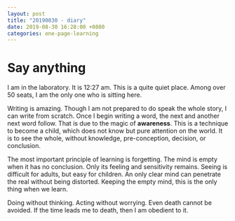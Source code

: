 ```yaml
---
layout: post
title: "20190830 - diary"
date: 2019-08-30 16:28:00 +0800
categories: one-page-learning
---
```

<!---
![alt](/img/figures/ml/drawing/estimation_and_prediction.png)
-->
# Say anything
I am in the laboratory. It is 12:27 am. This is a quite quiet place. Among over 50 seats, I am the only one who is sitting here.

Writing is amazing. Though I am not prepared to do speak the whole story, I can write from scratch. Once I begin writing a word, the next and another next word follow. That is due to the magic of **awareness**. This is a technique to become a child, which does not know but pure attention on the world. It is to see the whole, without knowledge, pre-conception, decision, or conclusion.

The most important principle of learning is forgetting. The mind is empty when it has no conclusion. Only its feeling and sensitivity remains. Seeing is difficult for adults, but easy for children. An only clear mind can penetrate the real without being distorted. Keeping the empty mind, this is the only thing when we learn.

Doing without thinking. Acting without worrying. Even death cannot be avoided. If the time leads me to death, then I am obedient to it. 
